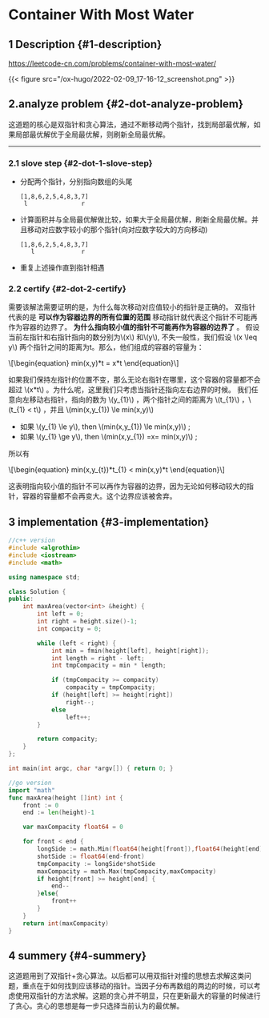 # Container With Most Water


<!--more-->


## 1 Description {#1-description}

<https://leetcode-cn.com/problems/container-with-most-water/>

{{< figure src="/ox-hugo/2022-02-09_17-16-12_screenshot.png" >}}


## 2.analyze problem {#2-dot-analyze-problem}

这道题的核心是双指针和贪心算法，通过不断移动两个指针，找到局部最优解，如果局部最优解优于全局最优解，则刷新全局最优解。

---


### 2.1 slove step {#2-dot-1-slove-step}

-   分配两个指针，分别指向数组的头尾
    ```nil
    [1,8,6,2,5,4,8,3,7]
     l               r
    ```
-   计算面积并与全局最优解做比较，如果大于全局最优解，刷新全局最优解。并且移动对应数字较小的那个指针(向对应数字较大的方向移动)
    ```nil
    [1,8,6,2,5,4,8,3,7]
       l             r
    ```
-   重复上述操作直到指针相遇


### 2.2 certify {#2-dot-2-certify}

需要该解法需要证明的是，为什么每次移动对应值较小的指针是正确的。
双指针代表的是 **可以作为容器边界的所有位置的范围** 移动指针就代表这个指针不可能再作为容器的边界了。 **为什么指向较小值的指针不可能再作为容器的边界了** 。
假设当前左指针和右指针指向的数分别为\\(x\\) 和\\(y\\), 不失一般性，我们假设 \\(x \leq y\\) 两个指针之间的距离为t。那么，他们组成的容器的容量为：

\\[\begin{equation}
min(x,y)\*t = x\*t
\end{equation}\\]

如果我们保持左指针的位置不变，那么无论右指针在哪里，这个容器的容量都不会超过 \\(x\*t\\) 。为什么呢，这里我们只考虑当指针还指向左右边界的时候。
我们任意向左移动右指针，指向的数为 \\(y\_{1}\\) ，两个指针之间的距离为 \\(t\_{1}\\) ，\\(t\_{1} < t\\) ，并且 \\(min(x,y\_{1}) \le min(x,y)\\)

-   如果 \\(y\_{1} \le y\\), then \\(min(x,y\_{1}) \le min(x,y)\\) ;
-   如果 \\(y\_{1} \ge y\\), then \\(min(x,y\_{1}) =x= min(x,y)\\) ;

所以有

\\[\begin{equation}
min(x,y\_{t})\*t\_{1} < min(x,y)\*t
\end{equation}\\]

这表明指向较小值的指针不可以再作为容器的边界，因为无论如何移动较大的指针，容器的容量都不会再变大。这个边界应该被舍弃。


## 3 implementation {#3-implementation}

```cpp
//c++ version
#include <algrothim>
#include <iostream>
#include <math>

using namespace std;

class Solution {
public:
    int maxArea(vector<int> &height) {
        int left = 0;
        int right = height.size()-1;
        int compacity = 0;

        while (left < right) {
            int min = fmin(height[left], height[right]);
            int length = right - left;
            int tmpCompacity = min * length;

            if (tmpCompacity >= compacity)
                compacity = tmpCompacity;
            if (height[left] >= height[right])
                right--;
            else
                left++;
        }

        return compacity;
    }
};

int main(int argc, char *argv[]) { return 0; }
```

```go
//go version
import "math"
func maxArea(height []int) int {
    front := 0
    end := len(height)-1

    var maxCompacity float64 = 0

    for front < end {
        longSide := math.Min(float64(height[front]),float64(height[end]))
        shotSide := float64(end-front)
        tmpCompacity := longSide*shotSide
        maxCompacity = math.Max(tmpCompacity,maxCompacity)
        if height[front] >= height[end] {
            end--
        }else{
            front++
        }
    }
    return int(maxCompacity)
}
```


## 4 summery {#4-summery}

这道题用到了双指针+贪心算法。以后都可以用双指针对撞的思想去求解这类问题，重点在于如何找到应该移动的指针。当因子分布再数组的两边的时候，可以考虑使用双指针的方法求解。这题的贪心并不明显，只在更新最大的容量的时候进行了贪心。贪心的思想是每一步只选择当前认为的最优解。

